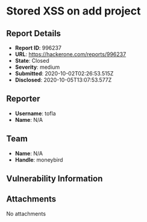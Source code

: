# Stored XSS on add project

## Report Details
- **Report ID**: 996237
- **URL**: https://hackerone.com/reports/996237
- **State**: Closed
- **Severity**: medium
- **Submitted**: 2020-10-02T02:26:53.515Z
- **Disclosed**: 2020-10-05T13:07:53.577Z

## Reporter
- **Username**: tofla
- **Name**: N/A

## Team
- **Name**: N/A
- **Handle**: moneybird

## Vulnerability Information


## Attachments
No attachments
